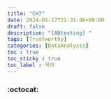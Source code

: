 ```yaml
---
title: "CH7"
date: 2024-01-17T21:31:46+09:00
draft: false
description: "[ABtesting] "
tags: [Trustworthy]
categories: [DataAnalysis]
toc : true
toc_sticky : true
toc_label : 목차
---
```


### :octocat:
